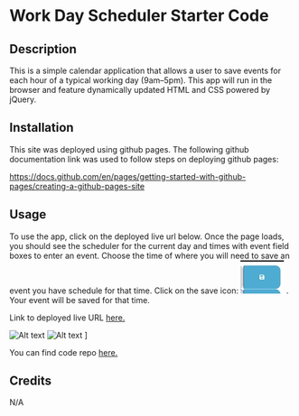# Work Day Scheduler Starter Code
## Description

This is a simple calendar application that allows a user to save events for each hour of a typical working day (9am–5pm). This app will run in the browser and feature dynamically updated HTML and CSS powered by jQuery.

## Installation

This site was deployed using github pages. 
The following github documentation link was used to follow steps on deploying github pages: 

https://docs.github.com/en/pages/getting-started-with-github-pages/creating-a-github-pages-site

## Usage
To use the app, click on the deployed live url below. Once the page loads, you should see the scheduler for the current day and times with event field boxes to enter an event. Choose the time of where you will need to save an event you have schedule for that time. Click on the save icon: ![Alt text]("./../Assets/saveButton.jpg) . Your event will be saved for that time.

Link to deployed live URL [here.](https://grosario1.github.io/gil-rosario-coding-quiz-app/)

![Alt text]("../../assets/../images/coding-ap-main-pg.jpg)
![Alt text]("../../assets/../images/coding-ap-question-example-on-page.jpg)
]

You can find code repo [here.](https://github.com/grosario1/gil-rosario-coding-quiz-app)

## Credits

N/A
